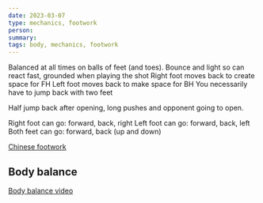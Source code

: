 ```yaml
---
date: 2023-03-07
type: mechanics, footwork 
person: 
summary: 
tags: body, mechanics, footwork
---
```


Balanced at all times on balls of feet (and toes).
Bounce and light so can react fast, grounded when playing the shot
Right foot moves back to create space for FH
Left foot moves back to make space for BH
You necessarily have to jump back with two feet

Half jump back after opening, long pushes and opponent going to open.

Right foot can go: forward, back, right
Left foot can go: forward, back, left 
Both feet can go: forward, back (up and down)

[Chinese footwork](https://www.youtube.com/watch?v=vMqWi7u-7E8&ab_channel=Bordtennisexperterne) 

## Body balance
[Body balance video](https://www.youtube.com/watch?v=hOjh9m863m8&ab_channel=Bordtennisexperterne) 

